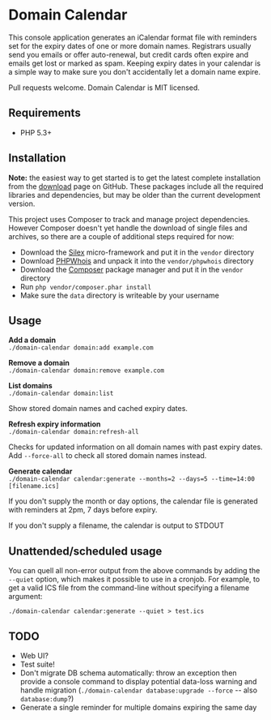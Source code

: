 Domain Calendar
===============

This console application generates an iCalendar format file with reminders set for the expiry dates of one or more domain names. Registrars usually send you emails or offer auto-renewal, but credit cards often expire and emails get lost or marked as spam. Keeping expiry dates in your calendar is a simple way to make sure you don't accidentally let a domain name expire.

Pull requests welcome. Domain Calendar is MIT licensed.


Requirements
------------

* PHP 5.3+


Installation
------------

**Note:** the easiest way to get started is to get the latest complete installation from the [download](https://github.com/inanimatt/Domain-Calendar/downloads) page on GitHub. These packages include all the required libraries and dependencies, but may be older than the current development version.

This project uses Composer to track and manage project dependencies. However Composer doesn't yet handle the download of single files and archives, so there are a couple of additional steps required for now:

* Download the [Silex](http://silex.sensiolabs.org/get/silex.phar) micro-framework and put it in the `vendor` directory
* Download [PHPWhois](http://sourceforge.net/projects/phpwhois/files/phpwhois/) and unpack it into the `vendor/phpwhois` directory
* Download the [Composer](http://getcomposer.org/composer.phar) package manager and put it in the `vendor` directory
* Run `php vendor/composer.phar install`
* Make sure the `data` directory is writeable by your username

Usage
-----

**Add a domain**  
`./domain-calendar domain:add example.com`

**Remove a domain**  
`./domain-calendar domain:remove example.com`

**List domains**  
`./domain-calendar domain:list`

Show stored domain names and cached expiry dates.

**Refresh expiry information**  
`./domain-calendar domain:refresh-all`

Checks for updated information on all domain names with past expiry dates. Add `--force-all` to check all stored domain names instead.

**Generate calendar**  
`./domain-calendar calendar:generate --months=2 --days=5 --time=14:00 [filename.ics]`

If you don't supply the month or day options, the calendar file is generated with reminders at 2pm, 7 days before expiry.

If you don't supply a filename, the calendar is output to STDOUT


Unattended/scheduled usage
--------------------------

You can quell all non-error output from the above commands by adding the `--quiet` option, which makes it possible to use in a cronjob. For example, to get a valid ICS file from the command-line without specifying a filename argument:

`./domain-calendar calendar:generate --quiet > test.ics`


TODO
----

* Web UI?
* Test suite!
* Don't migrate DB schema automatically: throw an exception then provide a console command to display potential data-loss warning and handle migration (`./domain-calendar database:upgrade --force` -- also `database:dump`?)
* Generate a single reminder for multiple domains expiring the same day
